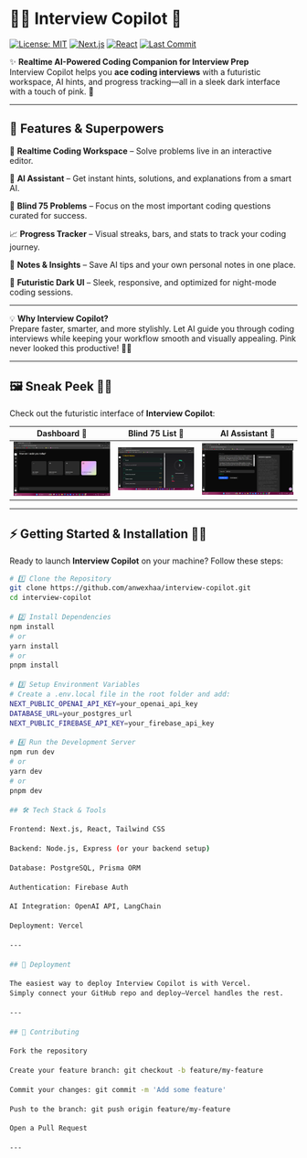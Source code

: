 # 🌸✨ Interview Copilot 🚀

[![License: MIT](https://img.shields.io/badge/License-MIT-pink)](LICENSE)
[![Next.js](https://img.shields.io/badge/Next.js-13.5-pink?logo=next.js&logoColor=white)](https://nextjs.org/) 
[![React](https://img.shields.io/badge/React-18.2-pink?logo=react)](https://reactjs.org/)
[![Last Commit](https://img.shields.io/github/last-commit/anwexhaa/interview-copilot?color=pink)](https://github.com/anwexhaa/interview-copilot)

✨ **Realtime AI-Powered Coding Companion for Interview Prep**  
Interview Copilot helps you **ace coding interviews** with a futuristic workspace, AI hints, and progress tracking—all in a sleek dark interface with a touch of pink. 💖

---

## 🚀 Features & Superpowers

💖 **Realtime Coding Workspace** – Solve problems live in an interactive editor.  

🤖 **AI Assistant** – Get instant hints, solutions, and explanations from a smart AI.  

📜 **Blind 75 Problems** – Focus on the most important coding questions curated for success.  

📈 **Progress Tracker** – Visual streaks, bars, and stats to track your coding journey.  

📝 **Notes & Insights** – Save AI tips and your own personal notes in one place.  

🌙 **Futuristic Dark UI** – Sleek, responsive, and optimized for night-mode coding sessions.

---

💡 **Why Interview Copilot?**  
Prepare faster, smarter, and more stylishly. Let AI guide you through coding interviews while keeping your workflow smooth and visually appealing. Pink never looked this productive! 🌸✨

---

## 🖼️ Sneak Peek 🌸✨

Check out the futuristic interface of **Interview Copilot**:

| Dashboard 🌟 | Blind 75 List 📜 | AI Assistant 🤖 |
|--------------|----------------|----------------|
| ![Dashboard](/public/dashboard.png) | ![Blind75](/public/blind75.png) | ![Resume Review](/public/resumereview.png) |

---

## ⚡ Getting Started & Installation 🌸✨

Ready to launch **Interview Copilot** on your machine? Follow these steps:

```bash
# 1️⃣ Clone the Repository
git clone https://github.com/anwexhaa/interview-copilot.git
cd interview-copilot

# 2️⃣ Install Dependencies
npm install
# or
yarn install
# or
pnpm install

# 3️⃣ Setup Environment Variables
# Create a .env.local file in the root folder and add:
NEXT_PUBLIC_OPENAI_API_KEY=your_openai_api_key
DATABASE_URL=your_postgres_url
NEXT_PUBLIC_FIREBASE_API_KEY=your_firebase_api_key

# 4️⃣ Run the Development Server
npm run dev
# or
yarn dev
# or
pnpm dev

## 🛠️ Tech Stack & Tools

Frontend: Next.js, React, Tailwind CSS

Backend: Node.js, Express (or your backend setup)

Database: PostgreSQL, Prisma ORM

Authentication: Firebase Auth

AI Integration: OpenAI API, LangChain

Deployment: Vercel

---

## 🚀 Deployment

The easiest way to deploy Interview Copilot is with Vercel.
Simply connect your GitHub repo and deploy—Vercel handles the rest.

---

## 🤝 Contributing

Fork the repository

Create your feature branch: git checkout -b feature/my-feature

Commit your changes: git commit -m 'Add some feature'

Push to the branch: git push origin feature/my-feature

Open a Pull Request

---